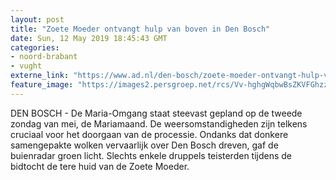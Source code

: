 ```yaml
---
layout: post
title: "Zoete Moeder ontvangt hulp van boven in Den Bosch"
date: Sun, 12 May 2019 18:45:43 GMT
categories: 
- noord-brabant 
- vught 
externe_link: "https://www.ad.nl/den-bosch/zoete-moeder-ontvangt-hulp-van-boven-in-den-bosch~a97d0843/"
feature_image: "https://images2.persgroep.net/rcs/Vv-hghgWqbwBsZKVFGhzz7RlY30/diocontent/148131740/_fitwidth/400/?appId=21791a8992982cd8da851550a453bd7f&quality=0.7"
---
```


DEN BOSCH - De Maria-Omgang staat steevast gepland op de tweede zondag van mei, de Mariamaand. De weersomstandigheden zijn telkens cruciaal voor het doorgaan van de processie. Ondanks dat donkere samengepakte wolken vervaarlijk over Den Bosch dreven, gaf de buienradar groen licht. Slechts enkele druppels teisterden tijdens de bidtocht de tere huid van de Zoete Moeder.
